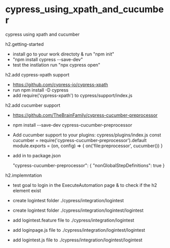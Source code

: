 # cypress_using_xpath_and_cucumber
cypress using xpath and cucumber

h2.getting-started

- install  go to your work directoty   & run "npm init"
- "npm install cypress --save-dev"
- test the instlation  run "npx cypress open"

h2.add cypress-xpath support
- https://github.com/cypress-io/cypress-xpath
- run npm install -D cypress
- add  require('cypress-xpath')   to  cypress/support/index.js

h2.add cucumber support
- https://github.com/TheBrainFamily/cypress-cucumber-preprocessor
- npm install --save-dev cypress-cucumber-preprocessor
- Add cucumber support to your plugins:   cypress/plugins/index.js
const cucumber = require('cypress-cucumber-preprocessor').default
module.exports = (on, config) => {
  on('file:preprocessor', cucumber())
}

- add  in to package.json

  "cypress-cucumber-preprocessor": {
    "nonGlobalStepDefinitions": true
  }
 
h2.implemntation
- test goal to login in the ExecuteAutomation page & to check if the h2 element exist 

- create logintest folder  ./cypress/integration/logintest
- create logintest folder  ./cypress/integration/logintest/logintest
- add logintest.feature  file to  ./cypress/integration/logintest
- add loginpage.js  file to  ./cypress/integration/logintest/logintest 
- add logintest.js  file to  ./cypress/integration/logintest/logintest 
